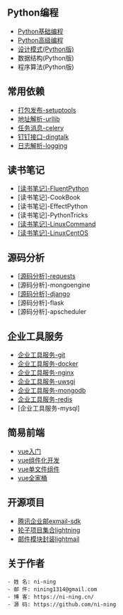 
## Python编程
- [Python基础编程](basic/)
- [Python高级编程](https://advance-python.readthedocs.io/zh_CN/latest/)
- [设计模式(Python版)](pattern/)
- 数据结构(Python版)
- 程序算法(Python版)

## 常用依赖
- [打包发布-setuptools](install/setuptools)
- [地址解析-urllib](install/urllib)
- [任务消息-celery](install/celery)
- [钉钉接口-dingtalk](install/dingtalk)
- [日志解析-logging](install/logging)

## 读书笔记
- [[读书笔记]-FluentPython](https://github.com/ni-ning/FluentPython)
- [读书笔记]-CookBook
- [读书笔记]-EffectPython
- [读书笔记]-PythonTricks
- [[读书笔记]-LinuxCommand](book/ubuntu)
- [[读书笔记]-LinuxCentOS](linux/README)
## 源码分析
- [[源码分析]-requests](code/requests/)
- [源码分析]-mongoengine
- [[源码分析]-django](code/django/)
- [源码分析]-flask
- [源码分析]-apscheduler

## 企业工具服务
- [企业工具服务-git](tools/git)
- [企业工具服务-docker](tools/docker)
- [企业工具服务-nginx](tools/nginx)
- [企业工具服务-uwsgi](tools/uwsgi)
- [企业工具服务-mongodb](tools/mongodb)
- [企业工具服务-redis](tools/redis)
- [企业工具服务-mysql]


## 简易前端
- [vue入门](vuejs01/start-up)
- [vue组件化开发](vuejs01/component)
- [vue单文件组件](vuejs01/cli)
- [vue全家桶](vuejs01/randx)


## 开源项目
- [腾讯企业邮exmail-sdk](https://github.com/ni-ning/exmail-sdk)
- [轮子项目集合lightning](https://github.com/ni-ning/lightning)
- [邮件模块封装lightmail](https://github.com/ni-ning/lightmail)


## 关于作者
	- 姓 名: ni-ning
    - 邮 件: nining1314@gmail.com
    - 博 客: https://ni-ning.cn/
    - 源 码: https://github.com/ni-ning